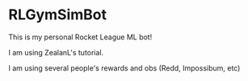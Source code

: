 # RLGymSimBot
This is my personal Rocket League ML bot!

I am using ZealanL's tutorial.

I am using several people's rewards and obs (Redd, Impossibum, etc)


